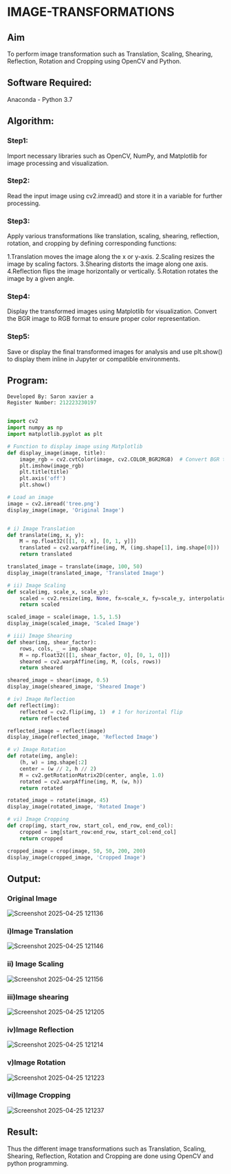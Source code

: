 # IMAGE-TRANSFORMATIONS


## Aim
To perform image transformation such as Translation, Scaling, Shearing, Reflection, Rotation and Cropping using OpenCV and Python.

## Software Required:
Anaconda - Python 3.7

## Algorithm:
### Step1:


Import necessary libraries such as OpenCV, NumPy, and Matplotlib for image processing and visualization.

### Step2:

Read the input image using cv2.imread() and store it in a variable for further processing.


### Step3:

Apply various transformations like translation, scaling, shearing, reflection, rotation, and cropping by defining corresponding functions:

1.Translation moves the image along the x or y-axis.
2.Scaling resizes the image by scaling factors.
3.Shearing distorts the image along one axis.
4.Reflection flips the image horizontally or vertically.
5.Rotation rotates the image by a given angle.

### Step4:
Display the transformed images using Matplotlib for visualization. Convert the BGR image to RGB format to ensure proper color representation.

### Step5:
Save or display the final transformed images for analysis and use plt.show() to display them inline in Jupyter or compatible environments.

## Program:
```python
Developed By: Saron xavier a
Register Number: 212223230197


import cv2
import numpy as np
import matplotlib.pyplot as plt

# Function to display image using Matplotlib
def display_image(image, title):
    image_rgb = cv2.cvtColor(image, cv2.COLOR_BGR2RGB)  # Convert BGR to RGB for proper color display
    plt.imshow(image_rgb)
    plt.title(title)
    plt.axis('off')
    plt.show()

# Load an image
image = cv2.imread('tree.png')
display_image(image, 'Original Image')


# i) Image Translation
def translate(img, x, y):
    M = np.float32([[1, 0, x], [0, 1, y]])
    translated = cv2.warpAffine(img, M, (img.shape[1], img.shape[0]))
    return translated

translated_image = translate(image, 100, 50)
display_image(translated_image, 'Translated Image')

# ii) Image Scaling
def scale(img, scale_x, scale_y):
    scaled = cv2.resize(img, None, fx=scale_x, fy=scale_y, interpolation=cv2.INTER_LINEAR)
    return scaled

scaled_image = scale(image, 1.5, 1.5)
display_image(scaled_image, 'Scaled Image')

# iii) Image Shearing
def shear(img, shear_factor):
    rows, cols, _ = img.shape
    M = np.float32([[1, shear_factor, 0], [0, 1, 0]])
    sheared = cv2.warpAffine(img, M, (cols, rows))
    return sheared

sheared_image = shear(image, 0.5)
display_image(sheared_image, 'Sheared Image')

# iv) Image Reflection
def reflect(img):
    reflected = cv2.flip(img, 1)  # 1 for horizontal flip
    return reflected

reflected_image = reflect(image)
display_image(reflected_image, 'Reflected Image')

# v) Image Rotation
def rotate(img, angle):
    (h, w) = img.shape[:2]
    center = (w // 2, h // 2)
    M = cv2.getRotationMatrix2D(center, angle, 1.0)
    rotated = cv2.warpAffine(img, M, (w, h))
    return rotated

rotated_image = rotate(image, 45)
display_image(rotated_image, 'Rotated Image')

# vi) Image Cropping
def crop(img, start_row, start_col, end_row, end_col):
    cropped = img[start_row:end_row, start_col:end_col]
    return cropped

cropped_image = crop(image, 50, 50, 200, 200)
display_image(cropped_image, 'Cropped Image')

```
## Output:
### Original Image
![Screenshot 2025-04-25 121136](https://github.com/user-attachments/assets/3e6dcaf0-2b70-4d37-bd93-f51665ce4580)


### i)Image Translation
![Screenshot 2025-04-25 121146](https://github.com/user-attachments/assets/d69bf6f3-ab42-40bb-a9a4-68ca2d00680d)


### ii) Image Scaling
![Screenshot 2025-04-25 121156](https://github.com/user-attachments/assets/78f8e17d-165d-4378-a3b8-86ad940e84be)


### iii)Image shearing
![Screenshot 2025-04-25 121205](https://github.com/user-attachments/assets/f00b196c-6d94-4e87-839d-8a73f4244b01)



### iv)Image Reflection
![Screenshot 2025-04-25 121214](https://github.com/user-attachments/assets/7331f43c-d3af-4b13-be5a-2491199526be)



### v)Image Rotation
![Screenshot 2025-04-25 121223](https://github.com/user-attachments/assets/fba7d0bd-f38e-4c56-aae8-5c19bdbb426f)


### vi)Image Cropping
![Screenshot 2025-04-25 121237](https://github.com/user-attachments/assets/77ee2d84-b71b-4c8c-9629-0052f7f36f41)


## Result: 

Thus the different image transformations such as Translation, Scaling, Shearing, Reflection, Rotation and Cropping are done using OpenCV and python programming.

